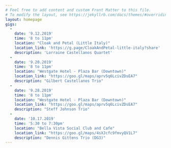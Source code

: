 ```yaml
---
# Feel free to add content and custom Front Matter to this file.
# To modify the layout, see https://jekyllrb.com/docs/themes/#overriding-theme-defaults
layout: homepage
gigs:
  -
    date: '9.12.2019'
    time: '8 to 11pm'
    location: "Cloak and Petal (Little Italy)"
    location_link: 'https://g.page/CloakAndPetal-little-italy?share'
    description: 'Lorraine Castellanos Quartet'
  -
    date: '9.20.2019'
    time: '8 to 11pm'
    location: "Westgate Hotel - Plaza Bar (Downtown)"
    location_link: "https://goo.gl/maps/aprv5q6LcivZDsEA7"
    description: "Gilbert Castellanos Trio"
  -
    date: '9.28.2019'
    time: '8 to 11pm'
    location: "Westgate Hotel - Plaza Bar (Downtown)"
    location_link: "https://goo.gl/maps/aprv5q6LcivZDsEA7"
    description: "Steff Johnson Trio"
  -
    date: '10.17.2019'
    time: '5:30 to 7:30pm'
    location: "Bella Vista Social Club and Cafe"
    location_link: "https://goo.gl/maps/4sXJcfc9fmvyQV1L7"
    description: "Dennis Gittens Trio (DG3)"
---
```

